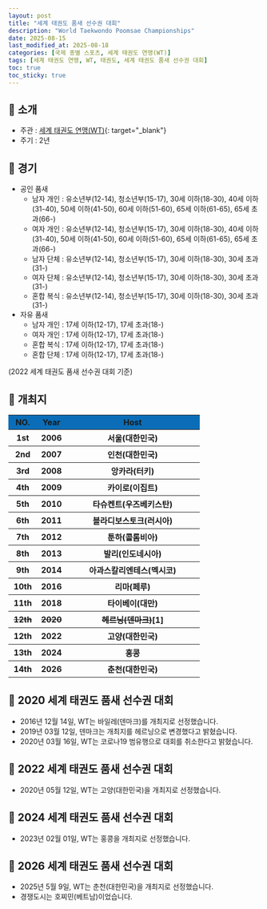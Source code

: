 ```yaml
---
layout: post
title: "세계 태권도 품새 선수권 대회"
description: "World Taekwondo Poomsae Championships"
date: 2025-08-15
last_modified_at: 2025-08-18
categories: [국제 종별 스포츠, 세계 태권도 연맹(WT)]
tags: [세계 태권도 연맹, WT, 태권도, 세계 태권도 품새 선수권 대회]
toc: true
toc_sticky: true
---
```

## 📜 소개
* 주관 : [세계 태권도 연맹(WT)](https://www.worldtaekwondo.org/index.html){: target="_blank"}
* 주기 : 2년

## 📜 경기
* 공인 품새
  * 남자 개인 : 유소년부(12-14), 청소년부(15-17), 30세 이하(18-30), 40세 이하(31-40), 50세 이하(41-50), 60세 이하(51-60), 65세 이하(61-65), 65세 초과(66-)
  * 여자 개인 : 유소년부(12-14), 청소년부(15-17), 30세 이하(18-30), 40세 이하(31-40), 50세 이하(41-50), 60세 이하(51-60), 65세 이하(61-65), 65세 초과(66-)
  * 남자 단체 : 유소년부(12-14), 청소년부(15-17), 30세 이하(18-30), 30세 초과(31-)
  * 여자 단체 : 유소년부(12-14), 청소년부(15-17), 30세 이하(18-30), 30세 초과(31-)
  * 혼합 복식 : 유소년부(12-14), 청소년부(15-17), 30세 이하(18-30), 30세 초과(31-)
* 자유 품새
  * 남자 개인 : 17세 이하(12-17), 17세 초과(18-)
  * 여자 개인 : 17세 이하(12-17), 17세 초과(18-)
  * 혼합 복식 : 17세 이하(12-17), 17세 초과(18-)
  * 혼합 단체 : 17세 이하(12-17), 17세 초과(18-)

(2022 세계 태권도 품새 선수권 대회 기준)

## 📜 개최지
<html>

<head>
    <meta charset="UTF-8">
</head>

<body>
    <table>
        <tr style="background: #0B6DB7;">
            <th style="width: 15%; font-weight: bold;">NO.</th>
            <th style="width: 15%; font-weight: bold;">Year</th>
            <th style="width: 70%; font-weight: bold;">Host</th>
        </tr>
        <tr>
            <th><span class="korea-host">1st</span></th>
            <th><span class="korea-host">2006</span></th>
            <th><span class="korea-host">서울(대한민국)</span></th>
        </tr>
        <tr>
            <th><span class="korea-host">2nd</span></th>
            <th><span class="korea-host">2007</span></th>
            <th><span class="korea-host">인천(대한민국)</span></th>
        </tr>
        <tr>
            <th>3rd</th>
            <th>2008</th>
            <th>앙카라(터키)</th>
        </tr>
        <tr>
            <th>4th</th>
            <th>2009</th>
            <th>카이로(이집트)</th>
        </tr>
        <tr>
            <th>5th</th>
            <th>2010</th>
            <th>타슈켄트(우즈베키스탄)</th>
        </tr>
        <tr>
            <th>6th</th>
            <th>2011</th>
            <th>블라디보스토크(러시아)</th>
        </tr>
        <tr>
            <th>7th</th>
            <th>2012</th>
            <th>툰하(콜롬비아)</th>
        </tr>
        <tr>
            <th>8th</th>
            <th>2013</th>
            <th>발리(인도네시아)</th>
        </tr>
        <tr>
            <th>9th</th>
            <th>2014</th>
            <th>아과스칼리엔테스(멕시코)</th>
        </tr>
        <tr>
            <th>10th</th>
            <th>2016</th>
            <th>리마(페루)</th>
        </tr>
        <tr>
            <th>11th</th>
            <th>2018</th>
            <th>타이베이(대만)</th>
        </tr>
        <tr>
            <th><del>12th</del></th>
            <th><del>2020</del></th>
            <th><del>헤르닝(덴마크)</del><span class="footnote-link" data-note="코로나19 범유행으로 취소">[1]</span></th>
        </tr>
        <tr>
            <th><span class="korea-host">12th</span></th>
            <th><span class="korea-host">2022</span></th>
            <th><span class="korea-host">고양(대한민국)</span></th>
        </tr>
        <tr>
            <th>13th</th>
            <th>2024</th>
            <th>홍콩</th>
        </tr>
        <tr>
            <th><span class="korea-host">14th</span></th>
            <th><span class="korea-host">2026</span></th>
            <th><span class="korea-host">춘천(대한민국)</span></th>
        </tr>
    </table>
</body>

</html>

## 📜 2020 세계 태권도 품새 선수권 대회
* 2016년 12월 14일, WT는 바일레(덴마크)를 개최지로 선정했습니다.
* 2019년 03월 12일, 덴마크는 개최지를 헤르닝으로 변경했다고 밝혔습니다.
* 2020년 03월 16일, WT는 코로나19 범유행으로 대회를 취소한다고 밝혔습니다.

## 📜 2022 세계 태권도 품새 선수권 대회
* 2020년 05월 12일, WT는 <span class="korea-host">고양(대한민국)</span>을 개최지로 선정했습니다.

## 📜 2024 세계 태권도 품새 선수권 대회
* 2023년 02월 01일, WT는 <span class="foreign-host">홍콩</span>을 개최지로 선정했습니다.

## 📜 2026 세계 태권도 품새 선수권 대회
* 2025년 5월 9일, WT는 <span class="korea-host">춘천(대한민국)</span>을 개최지로 선정했습니다.
* 경쟁도시는 호찌민(베트남)이었습니다.
